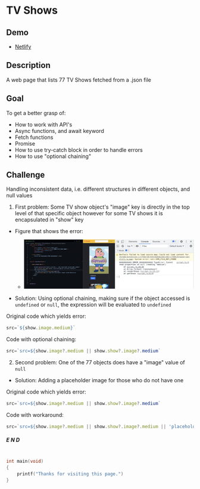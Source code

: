 # TV Shows

## Demo
- [Netlify](https://bt-fe-assignments.netlify.app/week7/shows/index.html)


## Description
A web page that lists 77 TV Shows fetched from a .json file

## Goal
To get a better grasp of: 
- How to work with API's
- Async functions, and await keyword
- Fetch functions
- Promise
- How to use try-catch block in order to handle errors
- How to use "optional chaining"

## Challenge
Handling inconsistent data, i.e. different structures in different objects, and null values
1. First problem: Some TV show object's "image" key is directly in the top level of that specific object however for some TV shows it is encapsulated in "show" key

  - Figure that shows the error:
    - ![error](./img/problem1.jpeg)

- Solution: Using optional chaining, making sure if the object accessed is `undefined` or `null`, the expression will be evaluated to `undefined`

Original code which yields error:
```javascript
src=`${show.image.medium}`
```
Code with optional chaining:
```javascript
src=`src=${show.image?.medium || show.show?.image?.medium`
```
2. Second problem: One of the 77 objects does have a "image" value of `null`

- Solution: Adding a placeholder image for those who do not have one

Original code which yields error:
```javascript
src=`src=${show.image?.medium || show.show?.image?.medium`
```
Code with workaround:
```javascript
src=`src=${show.image?.medium || show.show?.image?.medium || 'placeholder image url'`
```

##### E N D

```c

int main(void) 
{
    printf("Thanks for visiting this page.")
}
```

